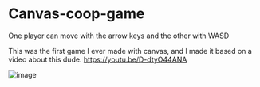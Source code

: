 # Canvas-coop-game

One player can move with the arrow keys and the other with WASD

This was the first game I ever made with canvas, and I made it based on a video about this dude. 
https://youtu.be/D-dtyO44ANA

![image](https://user-images.githubusercontent.com/43612452/182962751-a07de27e-dba9-450c-a99f-53f760437710.png)
